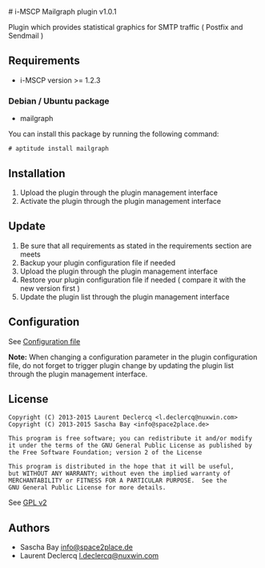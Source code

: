 # i-MSCP Mailgraph plugin v1.0.1

Plugin which provides statistical graphics for SMTP traffic ( Postfix and Sendmail )

## Requirements

* i-MSCP version >= 1.2.3

### Debian / Ubuntu package

* mailgraph

You can install this package by running the following command:

```
# aptitude install mailgraph
```

## Installation

1. Upload the plugin through the plugin management interface
2. Activate the plugin through the plugin management interface

## Update

1. Be sure that all requirements as stated in the requirements section are meets
2. Backup your plugin configuration file if needed
3. Upload the plugin through the plugin management interface
4. Restore your plugin configuration file if needed ( compare it with the new version first )
5. Update the plugin list through the plugin management interface

## Configuration

See [Configuration file](../Mailgraph/config.php)

**Note:** When changing a configuration parameter in the plugin configuration file, do not forget to trigger plugin
change by updating the plugin list through the plugin management interface.

## License

```
Copyright (C) 2013-2015 Laurent Declercq <l.declercq@nuxwin.com>
Copyright (C) 2013-2015 Sascha Bay <info@space2place.de>

This program is free software; you can redistribute it and/or modify
it under the terms of the GNU General Public License as published by
the Free Software Foundation; version 2 of the License

This program is distributed in the hope that it will be useful,
but WITHOUT ANY WARRANTY; without even the implied warranty of
MERCHANTABILITY or FITNESS FOR A PARTICULAR PURPOSE.  See the
GNU General Public License for more details.
```

See [GPL v2](http://www.gnu.org/licenses/gpl-2.0.html "GPL v2")

## Authors

* Sascha Bay <info@space2place.de>
* Laurent Declercq <l.declercq@nuxwin.com>

